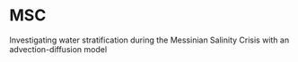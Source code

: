 # MSC
Investigating water stratification during the Messinian Salinity Crisis with an advection-diffusion model

